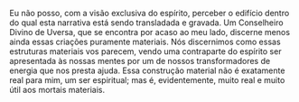 ﻿Eu não posso, com a visão exclusiva do espírito, perceber o edifício dentro do qual esta narrativa está sendo transladada e gravada. Um Conselheiro Divino de Uversa, que se encontra por acaso ao meu lado, discerne menos ainda essas criações puramente materiais. Nós discernimos como essas estruturas materiais vos parecem, vendo uma contraparte do espírito ser apresentada às nossas mentes por um de nossos transformadores de energia que nos presta ajuda. Essa construção material não é exatamente real para mim, um ser espiritual; mas é, evidentemente, muito real e muito útil aos mortais materiais.